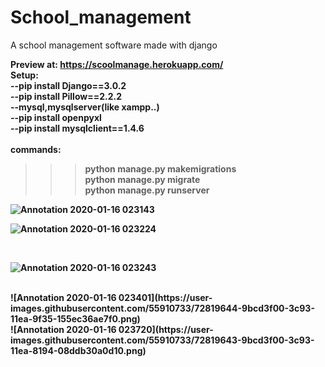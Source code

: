 # School_management
A school management software made with django

<b>Preview at:<b>
https://scoolmanage.herokuapp.com/<br>
<b>Setup:</b><br>
--pip install Django==3.0.2<br>
--pip install Pillow==2.2.2<br>
--mysql,mysqlserver(like xampp..)<br>
--pip install openpyxl<br>
--pip install mysqlclient==1.4.6<br>
<br>
<b>
 commands:</b><br>
 >>>python manage.py makemigrations<br>
 >>>python manage.py migrate<br>
 >>>python manage.py runserver<br>

![Annotation 2020-01-16 023143](https://user-images.githubusercontent.com/55910733/72819605-8ce68c80-3c93-11ea-8439-8514641078c1.png)
<br>

![Annotation 2020-01-16 023224](https://user-images.githubusercontent.com/55910733/72819613-8e17b980-3c93-11ea-8455-d0c114abcc44.png)

<br>

![Annotation 2020-01-16 023243](https://user-images.githubusercontent.com/55910733/72819623-93750400-3c93-11ea-909f-5e0bcdb3e7a3.png)

<br>
![Annotation 2020-01-16 023401](https://user-images.githubusercontent.com/55910733/72819644-9bcd3f00-3c93-11ea-9f35-155ec36ae7f0.png)

<br>
![Annotation 2020-01-16 023720](https://user-images.githubusercontent.com/55910733/72819643-9bcd3f00-3c93-11ea-8194-08ddb30a0d10.png)
